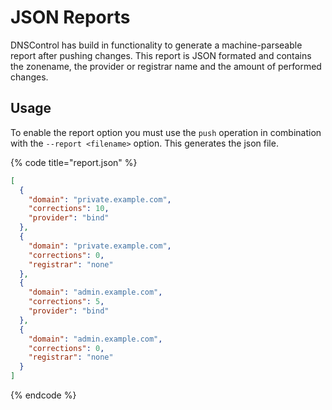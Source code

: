 # JSON Reports

DNSControl has build in functionality to generate a machine-parseable report after pushing changes. This report is JSON formated and contains the zonename, the provider or registrar name and the amount of performed changes.

## Usage

To enable the report option you must use the `push` operation in combination with the `--report <filename>` option. This generates the json file.

{% code title="report.json" %}
```json
[
  {
    "domain": "private.example.com",
    "corrections": 10,
    "provider": "bind"
  },
  {
    "domain": "private.example.com",
    "corrections": 0,
    "registrar": "none"
  },
  {
    "domain": "admin.example.com",
    "corrections": 5,
    "provider": "bind"
  },
  {
    "domain": "admin.example.com",
    "corrections": 0,
    "registrar": "none"
  }
]
```
{% endcode %}

